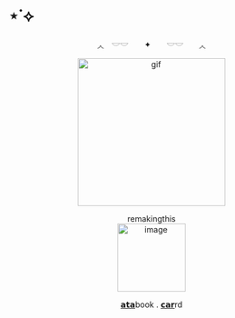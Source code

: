 # ⋆˙⟡

<div align="center">
◞◟　𓎟𓎟　 ✦　　𓎟𓎟　　◞◟
  <div align="center">
<p align="center">
<img width="260" height="260" alt="gif" src="https://i.pinimg.com/originals/99/e4/df/99e4dfe40fcc342649e49a716ce153e4.gif" />

<div align="center">
remakingthis
      <div align="center">
<img width="120" height="120" alt="image" src="https://media.discordapp.net/attachments/1406201432738365532/1418981423519367361/Untitled59_20250920181316.png?ex=68d018ee&is=68cec76e&hm=8eb4557f04094d2d239ffe9d73296f3e3e0c9718b5be9786eed3478384909201&=&format=webp&quality=lossless&width=1848&height=617" />
<p align="center">
  <a href="https://whatsurnamegirlfriend.atabook.org/">𝗮𝘁𝗮</a>book .
  <a href="https://theoceanswaveshealmysoul.carrd.co/">𝗰𝗮𝗿</a>rd
</p>
    

























